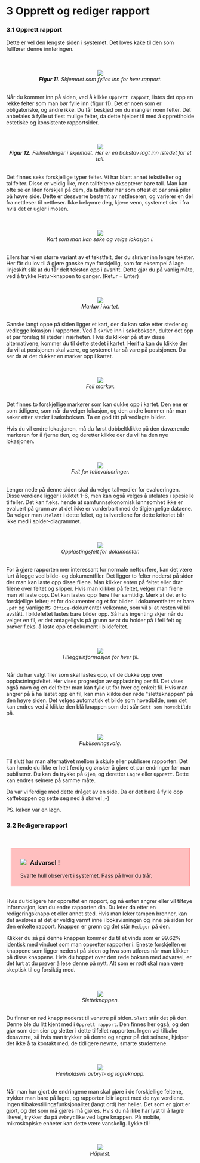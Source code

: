 # 3 Opprett og rediger rapport


### 3.1 Opprett rapport

Dette er vel den lengste siden i systemet. Det loves kake til den som fullfører denne innføringen.

<center><br/><br/><div style="max-width:600px;"><img src="../assets/create-report-form.png"/></div></center>
<center><em><b>Figur 11.</b> Skjemaet som fylles inn for hver rapport.</em><br/><br/></center>

Når du kommer inn på siden, ved å klikke `Opprett rapport`, listes det opp en rekke felter som man bør fylle inn (figur 11). Det er noen som er obligatoriske, og andre ikke. Du får beskjed om du mangler noen felter. Det anbefales å fylle ut flest mulige felter, da dette hjelper til med å opprettholde estetiske og konsistente rapportsider.

<center><br/><br/><div style="max-width:600px;"><img src="../assets/form-error.png"/></div></center>
<center><em><b>Figur 12.</b> Feilmeldinger i skjemaet. Her er en bokstav lagt inn istedet for et tall.</em><br/><br/></center>

Det finnes seks forskjellige typer felter. Vi har blant annet tekstfelter og tallfelter. Disse er veldig like, men tallfeltene aksepterer bare tall. Man kan ofte se en liten forskjell på dem, da tallfelter har som oftest et par små piler på høyre side. Dette er dessverre bestemt av nettleseren, og varierer en del fra nettleser til nettleser. Ikke bekymre deg, kjære venn, systemet sier i fra hvis det er ugler i mosen.

<center><br/><br/><div style="max-width:600px;"><img src="../assets/location-picker.png"/></div></center>
<center><em>Kart som man kan søke og velge lokasjon i.</em><br/><br/></center>

Ellers har vi en større variant av et tekstfelt, der du skriver inn lengre tekster. Her får du lov til å gjøre ganske mye forskjellig, som for eksempel å lage linjeskift slik at du får delt teksten opp i avsnitt. Dette gjør du på vanlig måte, ved å trykke Retur-knappen to ganger. (Retur = Enter)

<center><br/><br/><div style="max-width:600px;"><img src="../assets/marker.png"/></div></center>
<center><em>Markør i kartet.</em><br/><br/></center>

Ganske langt oppe på siden ligger et kart, der du kan søke etter steder og vedlegge lokasjon i rapporten. Ved å skrive inn i søkeboksen, dulter det opp et par forslag til steder i nærheten. Hvis du klikker på et av disse alternativene, kommer du til dette stedet i kartet. Herifra kan du klikke der du vil at posisjonen skal være, og systemet tar så vare på posisjonen. Du ser da at det dukker en markør opp i kartet.

<center><br/><br/><div style="max-width:600px;"><img src="../assets/wrong-marker.png"/></div></center>
<center><em>Feil markør.</em><br/><br/></center>

Det finnes to forskjellige markører som kan dukke opp i kartet. Den ene er som tidligere, som når du velger lokasjon, og den andre kommer når man søker etter steder i søkeboksen. Ta en god titt på vedlagte bilder.

Hvis du vil endre lokasjonen, må du først dobbeltklikke på den daværende markøren for å fjerne den, og deretter klikke der du vil ha den nye lokasjonen.

<center><br/><br/><div style="max-width:600px;"><img src="../assets/numeric-eval.png"/></div></center>
<center><em>Felt for tallevalueringer.</em><br/><br/></center>

Lenger nede på denne siden skal du velge tallverdier for evalueringen. Disse verdiene ligger i skiktet 1-6, men kan også velges å utelates i spesielle tilfeller. Det kan f.eks. hende at samfunnsøkonomisk lønnsomhet ikke er evaluert på grunn av at det ikke er vurderbart med de tilgjengelige dataene. Da velger man `Utelatt` i dette feltet, og tallverdiene for dette kriteriet blir ikke med i spider-diagrammet.

<center><br/><br/><div style="max-width:600px;"><img src="../assets/upload-field.png"/></div></center>
<center><em>Opplastingsfelt for dokumenter.</em><br/><br/></center>

For å gjøre rapporten mer interessant for normale nettsurfere, kan det være lurt å legge ved bilde- og dokumentfiler. Det ligger to felter nederst på siden der man kan laste opp disse filene. Man klikker enten på feltet eller drar filene over feltet og slipper. Hvis man klikker på feltet, velger man filene man vil laste opp. Det kan lastes opp flere filer samtidig. Merk at det er to forskjellige felter; et for dokumenter og et for bilder. I dokumentfeltet er bare `.pdf` og vanlige `MS Office`-dokumenter velkomne, som vil si at resten vil bli avslått. I bildefeltet lastes bare bilder opp. Så hvis ingenting skjer når du velger en fil, er det antageligvis på grunn av at du holder på i feil felt og prøver f.eks. å laste opp et dokument i bildefeltet.

<center><br/><br/><div style="max-width:600px;"><img src="../assets/upload-field-expanded.png"/></div></center>
<center><em>Tilleggsinformasjon for hver fil.</em><br/><br/></center>

Når du har valgt filer som skal lastes opp, vil de dukke opp over opplastningsfeltet. Her vises progresjon av opplastning per fil. Det vises også navn og en del felter man kan fylle ut for hver og enkelt fil. Hvis man angrer på å ha lastet opp en fil, kan man klikke den røde "sletteknappen" på den høyre siden. Det velges automatisk et bilde som hovedbilde, men det kan endres ved å klikke den blå knappen som det står `Sett som hovedbilde` på.

<center><br/><br/><div style="max-width:600px;"><img src="../assets/publicity.png"/></div></center>
<center><em>Publiseringsvalg.</em><br/><br/></center>

Til slutt har man alternativet mellom å skjule eller publisere rapporten. Det kan hende du ikke er helt ferdig og ønsker å gjøre et par endringer før man publiserer. Du kan da trykke på `Gjem`, og deretter `Lagre` eller `Opprett`. Dette kan endres seinere på samme måte.

Da var vi ferdige med dette dråget av en side. Da er det bare å fylle opp kaffekoppen og sette seg ned å skrive! ;-)

PS. kaken var en løgn.

### 3.2 Redigere rapport

<center><br/><br/><div style="width: 85%; text-align:left;background-color:#ffbfbf;padding: 5px 25px;border: 1px solid #ff8080;">
<h3 style="font-weight: 600;"><span style="float:left;margin-right: 10px;"><img src="../assets/warning-icon.png"/></span> Advarsel !</h3>
<p>
Svarte hull observert i systemet. Pass på hvor du trår.
</p>
</div></center><br>

Hvis du tidligere har opprettet en rapport, og nå enten angrer eller vil tilføye informasjon, kan du endre rapporten din. Du leter da etter en redigeringsknapp et eller annet sted. Hvis man leker tampen brenner, kan det avsløres at det er veldig varmt inne i boksvisningen og inne på siden for den enkelte rapport. Knappen er grønn og det står `Rediger` på den.

Klikker du så på denne knappen kommer du til et vindu som er 99.62% identisk med vinduet som man oppretter rapporter i. Eneste forskjellen er knappene som ligger nederst på siden og hva som utføres når man klikker på disse knappene. Hvis du hoppet over den røde boksen med advarsel, er det lurt at du prøver å lese denne på nytt. Alt som er rødt skal man være skeptisk til og forsiktig med.

<center><br/><br/><div style="max-width:800px;"><img src="../assets/delete-button.png"/></div></center>
<center><em>Sletteknappen.</em><br/><br/></center>

Du finner en rød knapp nederst til venstre på siden. `Slett` står det på den. Denne ble du litt kjent med i `Opprett rapport`. Den finnes her også, og den gjør som den sier og sletter i dette tilfellet rapporten. Ingen vei tilbake dessverre, så hvis man trykker på denne og angrer på det seinere, hjelper det ikke å ta kontakt med, de tidligere nevnte, smarte studentene.

<center><br/><br/><div style="max-width:800px;"><img src="../assets/save-cancel-button.png"/></div></center>
<center><em>Henholdsvis avbryt- og lagreknapp.</em><br/><br/></center>

Når man har gjort de endringene man skal gjøre i de forskjellige feltene, trykker man bare på lagre, og rapporten blir lagret med de nye verdiene. Ingen tilbakestillingsfunksjonalitet (langt ord) her heller. Det som er gjort er gjort, og det som må gjøres må gjøres. Hvis du nå ikke har lyst til å lagre likevel, trykker du på `Avbryt` like ved lagre knappen. På mobile, mikroskopiske enheter kan dette være vanskelig. Lykke til!

<center><br/><br/><div style="max-width:500px;"><img src="../assets/micro-phone.jpg"/></div></center>
<center><em>Håpløst.</em></center>

